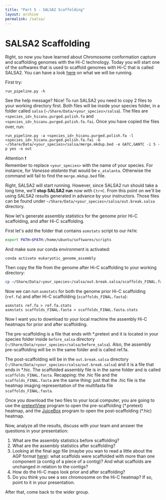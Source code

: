 ```yaml
---
title: "Part 5 - SALSA2 Scaffolding"
layout: archive
permalink: /salsa/
---
```



# SALSA2 Scaffolding

Right, so now you have learned about Chromosome conformation capture and scaffolding genomes with the Hi-C technology. Today you will start one of the softwares that is used to scaffold genomes with Hi-C that is called SALSA2. You can have a look [here](https://github.com/marbl/SALSA) on what we will be running. 

First try:


```console  
run_pipeline.py -h
``` 

See the help message? Nice! To run SALSA2 you need to copy 2 files to your working directory first. Both files will be inside your species folder, in a folder called `salsa` (`~/Share/Data/<your_species>/salsa`). The files are `<species_id>_hicanu.purged.polish.fa` and `<species_id>_hicanu.purged.polish.fa.fai`. Once you have copied the files over, run:

```console  
run_pipeline.py -a <species_id>_hicanu.purged.polish.fa -l <species_id>_hicanu.purged.polish.fa.fai -b ~/Share/Data/<your_species>/salsa/merge.mkdup.bed -e GATC,GANTC -i 5 -p yes -o out
``` 

Attention :exclamation:  
Remember to replace `<your_species>` with the name of your species. For instance, for *Vanessa atalanta* that would be `v_atalanta`. Otherwise the command will fail to find the `merge.mkdup.bed` file.

Right, SALSA2 will start running. However, since SALSA2 run should take a long time, we'll **stop SALSA2 run** now with `Ctr+C`. From this point on we'll be using SALSA2 results generated in advance by your instructors. Those files can be found under `~/Share/Data/<your_species>/salsa/out.break.salsa` directory. 


Now let's generate assembly statistics for the genome prior Hi-C scaffolding, and after Hi-C scaffolding. 

First let's add the folder that contains `asmstats` script to our `PATH`:  

```bash  
export PATH=$PATH:/home/ubuntu/softwares/scripts
```

And make sure our conda environment is activated:  
```  
conda activate eukaryotic_genome_assembly  
```

Then copy the file from the genome after Hi-C scaffolding to your working directory:  
```bash  
cp ~/Share/Data/<your_species>/salsa/out.break.salsa/scaffolds_FINAL.fasta .
```

Now we can run `asmstats` for both the genome prior Hi-C scaffolding (`ref.fa`) and after Hi-C scaffolding (`scaffolds_FINAL.fasta`):

```console  
asmstats ref.fa > ref.fa.stats
asmstats scaffolds_FINAL.fasta > scaffolds_FINAL.fasta.stats
``` 

Now I want you to download to your local machine the assembly Hi-C heatmaps for prior and after scaffolding. 

The pre-scaffolding is a file that ends with \*.pretext and it is located in your species folder inside `before_salsa` directory (`~/Share/Data/<your_species>/salsa/before_salsa`). Also, the assembly pre-scaffolding will be in the same folder and is called ref.fa. 

The post-scaffolding will be in the `out.break.salsa` directory (`~/Share/Data/<your_species>/salsa/out.break.salsa`) and it is a file that ends in \*.hic. The scaffolded assembly file is in the same folder and is called `scaffolds_FINAL.fasta`. Recapping: the .hic file and the `scaffolds_FINAL.fasta` are the same thing: just that the .hic file is the heatmap imaging representation of the multifasta file `scaffolds_FINAL.fasta`.

Once you download the two files to your local computer, you are going to use the [pretextView](https://github.com/wtsi-hpag/PretextView/releases/tag/0.1.3) program to open the pre-scaffolding (\*.pretext) heatmap, and the [JuiceBox](https://www.aidenlab.org/juicebox/) program to open the post-scaffolding (\*.hic) heatmap.   

Now, analyze all the results, discuss with your team and answer the questions in your presentation:

1. What are the assembly statistics before scaffolding?
2. What are the assembly statistics after scaffolding?
3. Looking at the final agp file (maybe you wan to read a little about the AGP format [here](https://www.ncbi.nlm.nih.gov/assembly/agp/AGP_Specification/)): what scaffolds were scaffolded with more than one component (a contig of a piece of a contig)? And what scaffolds are unchanged in relation to the contigs?
4. How do the Hi-C maps look prior and after scaffolding?
5. Do you think you see a sex chromosome on the Hi-C heatmap? If so, point to it in your presentation.

After that, come back to the wider group.
